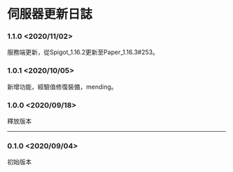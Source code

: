 # 伺服器更新日誌
### 1.1.0 <2020/11/02>
服務端更新，從Spigot_1.16.2更新至Paper_1.16.3#253。

### 1.0.1 <2020/10/05>
新增功能，經驗值修復裝備，mending。

### 1.0.0 <2020/09/18>
釋放版本

***
### 0.1.0 <2020/09/04>
初始版本
